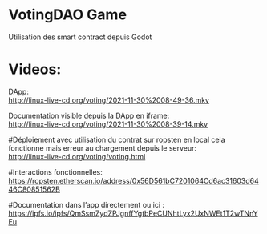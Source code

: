 # VotingDAO Game

Utilisation des smart contract depuis Godot

# Videos:
DApp:    
http://linux-live-cd.org/voting/2021-11-30%2008-49-36.mkv    

Documentation visible depuis la DApp en iframe:   
http://linux-live-cd.org/voting/2021-11-30%2008-39-14.mkv    

#Déploiement avec utilisation du contrat sur ropsten en local cela fonctionne mais erreur au chargement depuis le serveur:    
http://linux-live-cd.org/voting/voting.html

#Interactions fonctionnelles:   
https://ropsten.etherscan.io/address/0x56D561bC7201064Cd6ac31603d6446C80851562B

#Documentation dans l’app directement ou ici :    
https://ipfs.io/ipfs/QmSsmZydZPJgnffYgtbPeCUNhtLyx2UxNWEt1T2wTNnYEu

